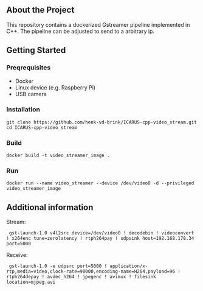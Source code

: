 ## About the Project
This repository contains a dockerized Gstreamer pipeline implemented in C++. The pipeline can be adjusted to send to a arbitrary ip.

## Getting Started

### Preqrequisites
- Docker
- Linux device (e.g. Raspberry Pi)
- USB camera

### Installation
```
git clone https://github.com/henk-vd-brink/ICARUS-cpp-video_stream.git
cd ICARUS-cpp-video_stream
```

### Build
```
docker build -t video_streamer_image .
```

### Run
```
docker run --name video_streamer --device /dev/video0 -d --privileged video_streamer_image
```

## Additional information

Stream:
```
 gst-launch-1.0 v4l2src device=/dev/video0 ! decodebin ! videoconvert ! x264enc tune=zerolatency ! rtph264pay ! udpsink host=192.168.178.34 port=5000
```
 
Receive:
```
 gst-launch-1.0 -e udpsrc port=5000 ! application/x-rtp,media=video,clock-rate=90000,encoding-name=H264,payload=96 ! rtph264depay ! avdec_h264 ! jpegenc ! avimux ! filesink location=mjpeg.avi
```
